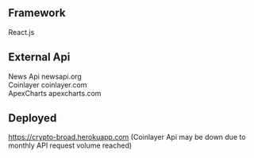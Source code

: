 ## Framework

React.js

## External Api
News Api newsapi.org  
Coinlayer coinlayer.com  
ApexCharts apexcharts.com 

## Deployed

https://crypto-broad.herokuapp.com (Coinlayer Api may be down due to  monthly API request volume reached)

